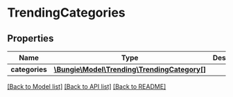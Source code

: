 # TrendingCategories

## Properties
Name | Type | Description | Notes
------------ | ------------- | ------------- | -------------
**categories** | [**\Bungie\Model\Trending\TrendingCategory[]**](TrendingCategory.md) |  | [optional] 

[[Back to Model list]](../README.md#documentation-for-models) [[Back to API list]](../README.md#documentation-for-api-endpoints) [[Back to README]](../README.md)


